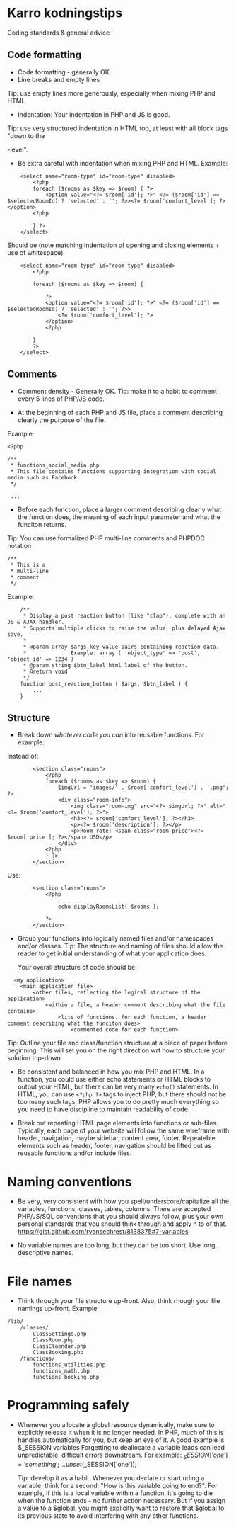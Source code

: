 
# Karro kodningstips
Coding standards &amp; general advice


## Code formatting

* Code formatting - generally OK.
* Line breaks and empty lines

Tip: use empty lines more generously, especially when mixing PHP and HTML

* Indentation: Your indentation in PHP and JS is good.

Tip: use very structured indentation in HTML too, at least with all block tags "down to the <p>-level".

* Be extra careful with indentation when mixing PHP and HTML.
Example:
```
    <select name="room-type" id="room-type" disabled>
        <?php
        foreach ($rooms as $key => $room) { ?>
            <option value="<?= $room['id']; ?>" <?= ($room['id'] == $selectedRoomId) ? 'selected' : ''; ?>><?= $room['comfort_level']; ?></option>
        <?php

        } ?>
    </select>
```
Should be (note matching indentation of opening and closing elements + use of whitespace)
```
    <select name="room-type" id="room-type" disabled>
        <?php

        foreach ($rooms as $key => $room) { 

        	?>
            <option value="<?= $room['id']; ?>" <?= ($room['id'] == $selectedRoomId) ? 'selected' : ''; ?>>
            	<?= $room['comfort_level']; ?>
            </option>
        	<?php

        } 
        ?>
    </select>
```

## Comments

* Comment density - Generally OK. 
   Tip: make it to a habit to comment every 5 lines of PHP/JS code.

* At the beginning of each PHP and JS file, place a comment describing clearly the purpose of the file.

Example:
```
<?php

/**
 * functions_social_media.php
 * This file contains functions supporting integration with social media such as Facebook.
 */

 ...
```

* Before each function, place a larger comment describing clearly what the function does, 
  the meaning of each input parameter and what the funciton returns. 

Tip: You can use formalized PHP multi-line comments and PHPDOC notation
```
/**
 * This is a
 * multi-line
 * comment
 */
```

Example: 
```
    /**
     * Display a post reaction button (like "clap"), complete with an JS & AJAX handler.
     * Supports multiple clicks to raise the value, plus delayed Ajax save.
     *
     * @param array $args key-value pairs containing reaction data. 
     *              Example: array ( 'object_type' => 'post', 'object_id' => 1234 )
     * @param string $btn_label html label of the button.
     * @return void
     */    
    function post_reaction_button ( $args, $btn_label ) {
    	...
    }
```


## Structure

* Break down *whatever code you can* into reusable functions. For example:

Instead of:
```
        <section class="rooms">
            <?php
            foreach ($rooms as $key => $room) {
                $imgUrl = 'images/' . $room['comfort_level'] . '.png'; ?>
                <div class="room-info">
                    <img class="room-img" src="<?= $imgUrl; ?>" alt="<?= $room['comfort_level']; ?>">
                    <h3><?= $room['comfort_level']; ?></h3>
                    <p><?= $room['description']; ?></p>
                    <p>Room rate: <span class="room-price"><?= $room['price']; ?></span> USD</p>
                </div>
            <?php
            } ?>
        </section>
```

Use:
```
        <section class="rooms">
            <?php

            	echo displayRoomsList( $rooms );

			?>
        </section>
```

* Group your functions into logically named files and/or namespaces and/or classes.
  Tip: The structure and naming of files should allow the reader to get initial understanding
  of what your application does.
  
  Your overall structure of code should be:
```
  <my application>
  	<main application file>
  		<other files, reflecting the logical structure of the application>
  			<within a file, a header comment describing what the file contains>
  				<lits of functions. for each function, a header comment describing what the funciton does>
  					<commented code for each function>
```
Tip: Outline your file and class/function structure at a piece of paper before beginning. This will set you on the right direction wrt how to structure your solution top-down.

* Be consistent and balanced in how you mix PHP and HTML. In a function, you could use either echo statements or HTML blocks to output your HTML, but there can be very many `echo()` statements. In HTML, you can use `<?php ?>` tags to inject PHP, but there should not be too many such tags. PHP allows you to do pretty much everything so you need to have discipline to maintain readability of code.

* Break out repeating HTML page elements into functions or sub-files.
  Typically, each page of your website will follow the same wireframe with header, navigation, maybe sidebar, content area, footer. Repeateble elements such as header, footer, navigation should be lifted out as reusable functions and/or include files.


Naming conventions
===

* Be very, very consistent with how you spell/underscore/capitalize all the variables, functions, classes, tables, columns.
There are accepted PHP/JS/SQL conventions that you should always follow, plus your own personal standards that you should think through and apply n to of that.
https://gist.github.com/ryansechrest/8138375#7-variables

* No variable names are too long, but they can be too short. Use long, descriptive names.





File names
===

* Think through your file structure up-front. Also, think rhough your file namings up-front.
Example:
```
/lib/
	/classes/
		ClassSettings.php
		ClassRoom.php
		ClassClaendar.php
		ClassBooking.php
	/functions/
		functions_utilities.php
		functions_math.php
		functions_booking.php
```



Programming safely
===

* Whenever you allocate a global resource dynamically, make sure to explicitly release it when it is no longer needed.
  In PHP, much of this is handles automatically for you, but keep an eye of it. A good example is $_SESSION variables 
  Forgetting to deallocate a variable leads can lead unpredictable, difficult errors downstream.
  For example: 
  		$_SESSION['one'] = 'something';
  		...
  		unset ($_SESSION['one']);

  Tip: develop it as a habit. Whenever you declare or start uding a variable, think for a second: "How is this variable going to end?". For example, if this is a local variable within a function, it's going to die when the function ends - no further action necessary. But if you assign a value to a $global, you might explicitly want to restore that $global to its previous state to avoid interfering with any other functions.
